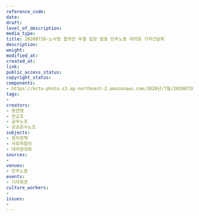 ```yaml
---
reference_code: 
date: 
draft: 
level_of_description: 
media_type: 
title: 20200720-노사정 합의안 부결 입장 발표 민주노총 대의원 기자간담회
description: 
weight: 
modified_at: 
created_at: 
link: 
public_access_status: 
copyright_status: 
components:
- https://kctu-photo.s3.ap-northeast-2.amazonaws.com/2020년/7월/20200720-노사정+합의안+부결+입장+발표+민주노총+대의원+기자간담회/P7201407.jpg
tags:
- 
creators:
- 총연맹
- 전교조
- 금속노조
- 공공운수노조
subjects:
- 정치정책
- 사회적합의
- 대의원대회
sources:
- 
venues:
- 민주노총
events:
- 기자회견
culture_workers:
- 
issues:
- 
---
```

